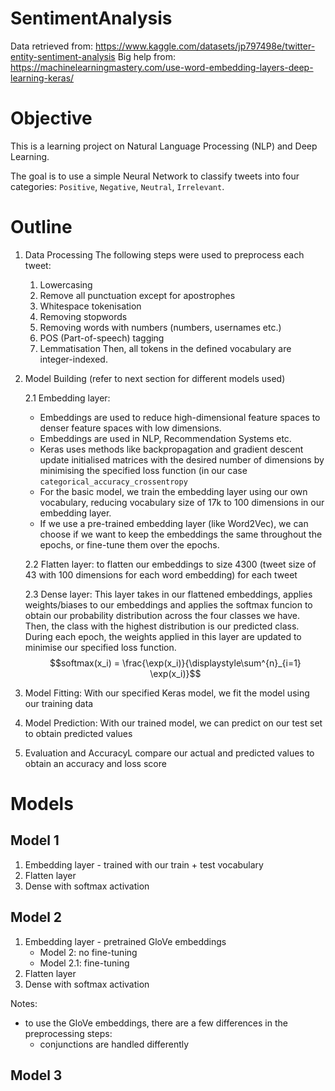 # SentimentAnalysis

Data retrieved from: https://www.kaggle.com/datasets/jp797498e/twitter-entity-sentiment-analysis
Big help from: https://machinelearningmastery.com/use-word-embedding-layers-deep-learning-keras/

# Objective

This is a learning project on Natural Language Processing (NLP) and Deep Learning. 

The goal is to use a simple Neural Network to classify tweets into four categories: `Positive`, `Negative`, `Neutral`, `Irrelevant`.

# Outline
1. Data Processing
    The following steps were used to preprocess each tweet:
    1. Lowercasing
    2. Remove all punctuation except for apostrophes
    3. Whitespace tokenisation
    4. Removing stopwords
    5. Removing words with numbers (numbers, usernames etc.)
    6. POS (Part-of-speech) tagging
    7. Lemmatisation
    Then, all tokens in the defined vocabulary are integer-indexed.
       
2. Model Building (refer to next section for different models used)
   
    2.1 Embedding layer:
   
    * Embeddings are used to reduce high-dimensional feature spaces to denser feature spaces with low dimensions.
    * Embeddings are used in NLP, Recommendation Systems etc.
    * Keras uses methods like backpropagation and gradient descent update initialised matrices with the desired number of dimensions by minimising the specified loss function (in our case `categorical_accuracy_crossentropy`
    * For the basic model, we train the embedding layer using our own vocabulary, reducing vocabulary size of 17k to 100 dimensions in our embedding layer.
    * If we use a pre-trained embedding layer (like Word2Vec), we can choose if we want to keep the embeddings the same throughout the epochs, or fine-tune them over the epochs.
  
    2.2 Flatten layer: to flatten our embeddings to size 4300 (tweet size of 43 with 100 dimensions for each word embedding) for each tweet

   2.3 Dense layer: This layer takes in our flattened embeddings, applies weights/biases to our embeddings and applies the softmax funcion to obtain our probability distribution across the four classes we have. Then, the class with the highest distribution is our predicted class. During each epoch, the weights applied in this layer are updated to minimise our specified loss function.
   $$softmax(x_i) = \frac{\exp(x_i)}{\displaystyle\sum^{n}_{i=1} \exp(x_i)}$$

4. Model Fitting: With our specified Keras model, we fit the model using our training data
5. Model Prediction: With our trained model, we can predict on our test set to obtain predicted values
6. Evaluation and AccuracyL compare our actual and predicted values to obtain an accuracy and loss score

# Models

## Model 1
1. Embedding layer - trained with our train + test vocabulary
2. Flatten layer
3. Dense with softmax activation

## Model 2
1. Embedding layer - pretrained GloVe embeddings
    - Model 2: no fine-tuning
    - Model 2.1: fine-tuning
2. Flatten layer
3. Dense with softmax activation

Notes:
- to use the GloVe embeddings, there are a few differences in the preprocessing steps:
    - conjunctions are handled differently

## Model 3
